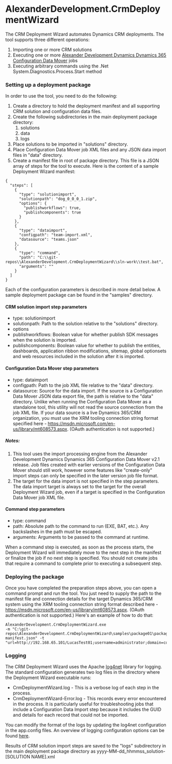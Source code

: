 # AlexanderDevelopment.CrmDeploymentWizard
The CRM Deployment Wizard automates Dynamics CRM deployments. The tool supports three different operations:

1. Importing one or more CRM solutions
2. Executing one or more [Alexander Development Dynamics Dynamics 365 Configuration Data Mover](http://alexanderdevelopment.net/tag/configuration-data-mover/) jobs
3. Executing arbitrary commands using the .Net System.Diagnostics.Process.Start method

### Setting up a deployment package
In order to use the tool, you need to do the following:

1. Create a directory to hold the deployment manifest and all supporting CRM solution and configuration data files.
2. Create the following subdirectories in the main deployment package directory:
    1. solutions
    2. data
    3. logs
3. Place solutions to be imported in "solutions" directory.
4. Place Configuration Data Mover job XML files and any JSON data import files in "data" directory.
5. Create a manifest file in root of package directory. This file is a JSON array of steps for the tool to execute. Here is the content of a sample Deployment Wizard manifest:

```
{
  "steps": [
    {
      "type": "solutionimport",
      "solutionpath": "dog_0_0_0_1.zip",
      "options": {
        "publishworkflows": true,
		"publishcomponents": true
      }
    },
    {
      "type": "dataimport",
      "configpath": "team-import.xml",
	  "datasource": "teams.json"
    },
    {
      "type": "command",
      "path": "C:\\git-repos\\AlexanderDevelopment.CrmDeploymentWizard\\sln-work\\test.bat",
	  "arguments": ""
    }
  ]
}
```

Each of the configuration parameters is described in more detail below. A sample deployment package can be found in the "samples" directory.

#### CRM solution import step parameters
- type: solutionimport
- solutionpath: Path to the solution relative to the "solutions" directory.
- options
 - publishworkflows: Boolean value for whether publish SDK messages when the solution is imported.
 - publishcomponents: Boolean value for whether to publish the entities, dashboards, application ribbon modifications, sitemap, global optionsets and web resources included in the solution after it is imported.
  
#### Configuration Data Mover step parameters
 - type: dataimport
 - configpath: Path to the job XML file relative to the "data" directory.
 - datasource: Source for the data import. If the source is a Configuration Data Mover JSON data export file, the path is relative to the "data" directory. Unlike when running the Configuration Data Mover as a standalone tool, this utility will not read the source connection from the job XML file. If your data source is a live Dynamics 365/CRM organization, you must use the XRM tooling connection string format specified here - https://msdn.microsoft.com/en-us/library/mt608573.aspx. (OAuth authentication is not supported.)

##### Notes:

1. This tool uses the import processing engine from the Alexander Development Dynamics Dynamics 365 Configuration Data Mover v2.1 release. Job files created with earlier versions of the Configuration Data Mover should still work, however some features like "create-only" import steps can only be specified in the later version job file format.
2. The target for the data import is not specified in the step parameters. The data import target is always set to the target for the overall Deployment Wizard job, even if a target is specified in the Configuration Data Mover job XML file.

#### Command step parameters
 - type: command
 - path: Absolute path to the command to run (EXE, BAT, etc.). Any backslashes in the path must be escaped.
 - arguments: Arguments to be passed to the command at runtime.

When a command step is executed, as soon as the process starts, the Deployment Wizard will immediately move to the next step in the manifest or finalize the job if no next step is specified. You should not create jobs that require a command to complete prior to executing a subsequent step.

### Deploying the package
Once you have completed the preparation steps above, you can open a command prompt and run the tool. You just need to supply the path to the manifest file and connection details for the target Dynamics 365/CRM system using the XRM tooling connection string format described here - https://msdn.microsoft.com/en-us/library/mt608573.aspx. (OAuth authentication is not supported.) Here's an example of how to do that:

```
AlexanderDevelopment.CrmDeploymentWizard.exe 
-m "C:\git-repos\AlexanderDevelopment.CrmDeploymentWizard\samples\package01\package-manifest.json" -t "url=http://192.168.65.101/LucasTest01;username=administrator;domain=companyx;password=XXXXXXXX;authtype=AD;"
```

### Logging
The CRM Deployment Wizard uses the Apache [log4net](https://logging.apache.org/log4net/) library for logging. The standard configuration generates two log files in the directory where the Deployment Wizard executable runs:

 - CrmDeploymentWizard.log - This is a verbose log of each step in the process. 
 - CrmDeploymentWizard-Error.log - This records every error encountered in the process. It is particularly useful for troubleshooting jobs that include a Configuration Data Import step because it includes the GUID and details for each record that could not be imported.

You can modify the format of the logs by updating the log4net configuration in the app.config files. An overview of logging configuration options can be found [here](https://logging.apache.org/log4net/release/config-examples.html).

Results of CRM solution import steps are saved to the "logs" subdirectory in the main deployment package directory as yyyy-MM-dd_hhmmss_solution-[SOLUTION NAME].xml
